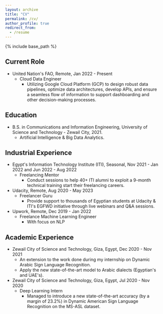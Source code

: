 ```yaml
---
layout: archive
title: "CV"
permalink: /cv/
author_profile: true
redirect_from:
  - /resume
---
```

{% include base_path %}

## Current Role

* United Nation's FAO, Remote, Jan 2022 - Present
  * Cloud Data Engineer
    * Utilizing Google Cloud Platform (GCP) to design robust data pipelines, optimize data architectures, develop APIs, and ensure a seamless flow of information to support dashboarding and other decision-making processes.

## Education

* B.S. in Communications and Information Engineering, University of Science and Technology - Zewail City, 2021.
  * Artificial Intelligence & Big Data Analytics.

## Industrial Experience

* Egypt's Information Technology Institute (ITI), Seasonal, Nov 2021 - Jan 2022 and Jun 2022 - Aug 2022
  * Freelancing Mentor
    * Conduct sessions to help 40+ ITI alumni to exploit a 9-month technical training start their freelancing careers.
* Udacity, Remote, Aug 2020 - May 2023
  * Freelancer Guru
    * Provide support to thousands of Egyptian students at Udacity & ITI's EGFWD initiative through live webinars and Q&A sessions.
* Upwork, Remote, Dec 2019 - Jan 2022
  * Freelance Machine Learning Engineer
    * With focus on NLP

## Academic Experience

* Zewail City of Science and Technology, Giza, Egypt, Dec 2020 - Nov 2021
  * An extension to the work done during my internship on Dynamic Arabic Sign Language Recognition.
  * Apply the new state-of-the-art model to Arabic dialects (Egyptian's and UAE's).
* Zewail City of Science and Technology, Giza, Egypt, Jul 2020 - Nov 2020
  * Deep Learning Intern
    * Managed to introduce a new state-of-the-art accuracy (by a margin of 23.2%) in Dynamic American Sign Language Recognition on the MS-ASL dataset.
